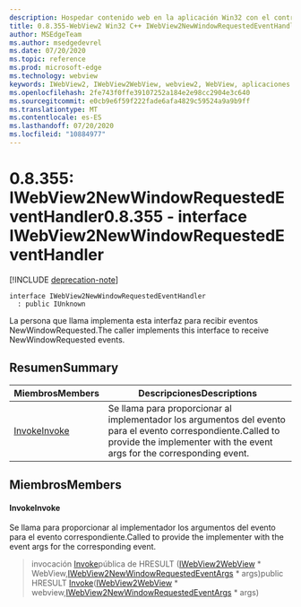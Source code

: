 ```yaml
---
description: Hospedar contenido web en la aplicación Win32 con el control Microsoft Edge WebView2
title: 0.8.355-WebView2 Win32 C++ IWebView2NewWindowRequestedEventHandler
author: MSEdgeTeam
ms.author: msedgedevrel
ms.date: 07/20/2020
ms.topic: reference
ms.prod: microsoft-edge
ms.technology: webview
keywords: IWebView2, IWebView2WebView, webview2, WebView, aplicaciones Win32, Win32, Edge
ms.openlocfilehash: 2fe743f0ffe39107252a184e2e98cc2904e3c640
ms.sourcegitcommit: e0cb9e6f59f222fade6afa4829c59524a9a9b9ff
ms.translationtype: MT
ms.contentlocale: es-ES
ms.lasthandoff: 07/20/2020
ms.locfileid: "10884977"
---
```

# <span data-ttu-id="c9b20-104">0.8.355: IWebView2NewWindowRequestedEventHandler</span><span class="sxs-lookup"><span data-stu-id="c9b20-104">0.8.355 - interface IWebView2NewWindowRequestedEventHandler</span></span> 

[!INCLUDE [deprecation-note](../../includes/deprecation-note.md)]

```
interface IWebView2NewWindowRequestedEventHandler
  : public IUnknown
```

<span data-ttu-id="c9b20-105">La persona que llama implementa esta interfaz para recibir eventos NewWindowRequested.</span><span class="sxs-lookup"><span data-stu-id="c9b20-105">The caller implements this interface to receive NewWindowRequested events.</span></span>

## <span data-ttu-id="c9b20-106">Resumen</span><span class="sxs-lookup"><span data-stu-id="c9b20-106">Summary</span></span>

 <span data-ttu-id="c9b20-107">Miembros</span><span class="sxs-lookup"><span data-stu-id="c9b20-107">Members</span></span>                        | <span data-ttu-id="c9b20-108">Descripciones</span><span class="sxs-lookup"><span data-stu-id="c9b20-108">Descriptions</span></span>
--------------------------------|---------------------------------------------
[<span data-ttu-id="c9b20-109">Invoke</span><span class="sxs-lookup"><span data-stu-id="c9b20-109">Invoke</span></span>](#invoke) | <span data-ttu-id="c9b20-110">Se llama para proporcionar al implementador los argumentos del evento para el evento correspondiente.</span><span class="sxs-lookup"><span data-stu-id="c9b20-110">Called to provide the implementer with the event args for the corresponding event.</span></span>

## <span data-ttu-id="c9b20-111">Miembros</span><span class="sxs-lookup"><span data-stu-id="c9b20-111">Members</span></span>

#### <span data-ttu-id="c9b20-112">Invoke</span><span class="sxs-lookup"><span data-stu-id="c9b20-112">Invoke</span></span> 

<span data-ttu-id="c9b20-113">Se llama para proporcionar al implementador los argumentos del evento para el evento correspondiente.</span><span class="sxs-lookup"><span data-stu-id="c9b20-113">Called to provide the implementer with the event args for the corresponding event.</span></span>

> <span data-ttu-id="c9b20-114">invocación [Invoke](#invoke)pública de HRESULT ([IWebView2WebView](IWebView2WebView.md) \* WebView,[IWebView2NewWindowRequestedEventArgs](IWebView2NewWindowRequestedEventArgs.md) \* args)</span><span class="sxs-lookup"><span data-stu-id="c9b20-114">public HRESULT [Invoke](#invoke)([IWebView2WebView](IWebView2WebView.md) \* webview,[IWebView2NewWindowRequestedEventArgs](IWebView2NewWindowRequestedEventArgs.md) \* args)</span></span>

